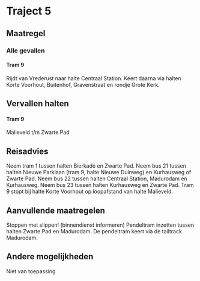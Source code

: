 # Traject 5 
## Maatregel
### Alle gevallen

#### Tram 9
Rijdt van Vrederust naar halte Centraal Station.
Keert daarna via halten Korte Voorhout, Buitenhof, Gravenstraat en rondje Grote Kerk.

## Vervallen halten

#### Tram 9
Malieveld t/m Zwarte Pad

## Reisadvies
Neem tram 1 tussen halten Bierkade en Zwarte Pad.
Neem bus 21 tussen halten Nieuwe Parklaan (tram 9, halte Nieuwe Duinweg) en Kurhausweg of Zwarte Pad.
Neem bus 22 tussen halten Centraal Station, Madurodam en Kurhausweg. 
Neem bus 23 tussen halten Kurhausweg en Zwarte Pad.
Tram 9 stopt bij halte Korte Voorhout op loopafstand van halte Malieveld.

## Aanvullende maatregelen
Stoppen met  slippen! (binnendienst informeren)
Pendeltram inzetten tussen halten Zwarte Pad en Madurodam. De pendeltram keert via de tailtrack Madurodam.

## Andere mogelijkheden
Niet van toepassing
